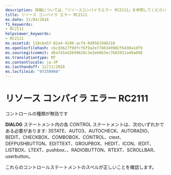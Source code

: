 ```yaml
---
description: 詳細については、「リソースコンパイラエラー RC2111」を参照してください。
title: リソース コンパイラ エラー RC2111
ms.date: 11/04/2016
f1_keywords:
- RC2111
helpviewer_keywords:
- RC2111
ms.assetid: 118cba57-82a4-4199-acf4-9d9561946218
ms.openlocfilehash: cbcd3627f9dfcf6f9a2e7766349902f6430a1df9
ms.sourcegitcommit: d6af41e42699628c3e2e6063ec7b03931a49a098
ms.translationtype: MT
ms.contentlocale: ja-JP
ms.lasthandoff: 12/11/2020
ms.locfileid: "97259904"
---
```

# <a name="resource-compiler-error-rc2111"></a>リソース コンパイラ エラー RC2111

コントロールの種類が無効です

**DIALOG** ステートメント内の各 CONTROL ステートメントは、次のいずれかである必要があります: 3STATE、AUTO3、AUTOCHECK、AUTORADIO、BEDIT、CHECKBOX、COMBOBOX、CONTROL、ctext、DEFPUSHBUTTON、EDITTEXT、GROUPBOX、HEDIT、ICON、IEDIT、LISTBOX、LTEXT、pushbox、、RADIOBUTTON、RTEXT、SCROLLBAR、userbutton。

これらのコントロールステートメントのスペルが正しいことを確認します。
